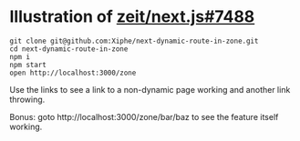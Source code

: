 # Illustration of [zeit/next.js#7488](https://github.com/zeit/next.js/issues/7488)

```
git clone git@github.com:Xiphe/next-dynamic-route-in-zone.git
cd next-dynamic-route-in-zone
npm i
npm start
open http://localhost:3000/zone
```

Use the links to see a link to a non-dynamic page working and another link throwing.

Bonus: goto http://localhost:3000/zone/bar/baz to see the feature itself working.
